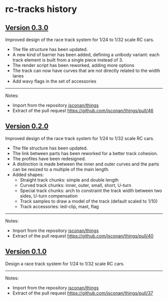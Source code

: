 # rc-tracks history

## [Version 0.3.0](https://github.com/jsconan/rc-tracks/releases/tag/0.3.0)

Improved design of the race track system for 1/24 to 1/32 scale RC cars.

-   The file structure has been updated.
-   A new kind of barrier has been added, defining a unibody variant: each track element is built from a single piece instead of 3.
-   The render script has been reworked, adding more options
-   The track can now have curves that are not directly related to the width lanes
-   Add wavy flags in the set of accessories

---

Notes:

-   Import from the repository [jsconan/things](https://github.com/jsconan/things)
-   Extract of the pull request https://github.com/jsconan/things/pull/46

## [Version 0.2.0](https://github.com/jsconan/rc-tracks/releases/tag/0.2.0)

Improved design of the race track system for 1/24 to 1/32 scale RC cars.

-   The file structure has been updated.
-   The link between parts has been reworked for a better track cohesion.
-   The profiles have been redesigned.
-   A distinction is made between the inner and outer curves and the parts can be resized to a multiple of the main length.
-   Added shapes:
    -   Straight track chunks: simple and double length
    -   Curved track chunks: inner, outer, small, short, U-turn
    -   Special track chunks: arch to constraint the track width between two sides, U-turn compensation
    -   Track samples to draw a model of the track (default scaled to 1/10)
    -   Track accessories: led-clip, mast, flag

---

Notes:

-   Import from the repository [jsconan/things](https://github.com/jsconan/things)
-   Extract of the pull request https://github.com/jsconan/things/pull/40

## [Version 0.1.0](https://github.com/jsconan/rc-tracks/releases/tag/0.1.0)

Design a race track system for 1/24 to 1/32 scale RC cars.

---

Notes:

-   Import from the repository [jsconan/things](https://github.com/jsconan/things)
-   Extract of the pull request https://github.com/jsconan/things/pull/37
